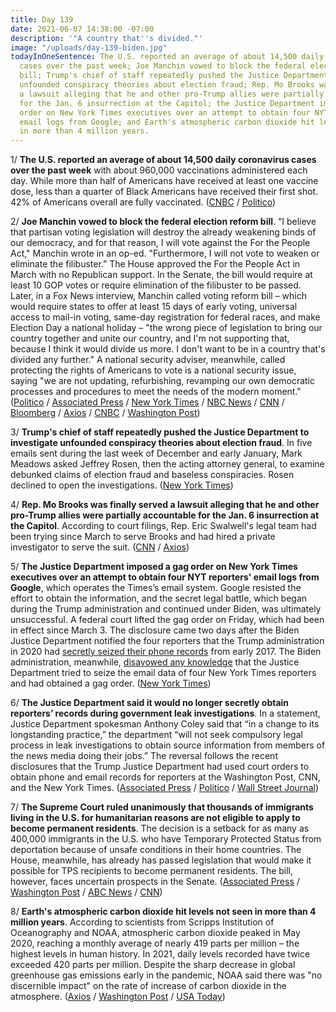 ```yaml
---
title: Day 139
date: 2021-06-07 14:38:00 -07:00
description: '"A country that''s divided."'
image: "/uploads/day-139-biden.jpg"
todayInOneSentence: The U.S. reported an average of about 14,500 daily coronavirus
  cases over the past week; Joe Manchin vowed to block the federal election reform
  bill; Trump's chief of staff repeatedly pushed the Justice Department to investigate
  unfounded conspiracy theories about election fraud; Rep. Mo Brooks was finally served
  a lawsuit alleging that he and other pro-Trump allies were partially accountable
  for the Jan. 6 insurrection at the Capitol; the Justice Department imposed a gag
  order on New York Times executives over an attempt to obtain four NYT reporters'
  email logs from Google; and Earth's atmospheric carbon dioxide hit levels not seen
  in more than 4 million years.
---
```


1/ **The U.S. reported an average of about 14,500 daily coronavirus cases over the past week** with about 960,000 vaccinations administered each day. While more than half of Americans have received at least one vaccine dose, less than a quarter of Black Americans have received their first shot. 42% of Americans overall are fully vaccinated. ([CNBC](https://www.cnbc.com/2021/06/07/covid-19-cases-deaths-vaccinations-daily-update.html) / [Politico](https://www.politico.com/news/2021/06/07/vaccine-equity-black-americans-biden-491973))

2/ **Joe Manchin vowed to block the federal election reform bill**. “I believe that partisan voting legislation will destroy the already weakening binds of our democracy, and for that reason, I will vote against the For the People Act," Manchin wrote in an op-ed. "Furthermore, I will not vote to weaken or eliminate the filibuster.” The House approved the For the People Act in March with no Republican support. In the Senate, the bill would require at least 10 GOP votes or require elimination of the filibuster to be passed. Later, in a Fox News interview, Manchin called voting reform bill – which would require states to offer at least 15 days of early voting, universal access to mail-in voting, same-day registration for federal races, and make Election Day a national holiday – "the wrong piece of legislation to bring our country together and unite our country, and I'm not supporting that, because I think it would divide us more. I don't want to be in a country that's divided any further." A national security adviser, meanwhile, called protecting the rights of Americans to vote is a national security issue, saying "we are not updating, refurbishing, revamping our own democratic processes and procedures to meet the needs of the modern moment." ([Politico](https://www.politico.com/news/2021/06/06/manchin-voting-rights-bill-opposition-492006) / [Associated Press](https://apnews.com/article/donald-trump-voting-rights-bills-elections-government-and-politics-3eb2968199c9ceccd537c01c4cfdfb0f) / [New York Times](https://www.nytimes.com/live/2021/06/07/us/biden-news-today/manchin-vows-to-block-democratic-voting-rights-bill-and-preserve-the-filibuster) / [NBC News](https://www.nbcnews.com/politics/congress/manchin-says-he-won-t-vote-people-act-imperiling-democrats-n1269777) / [CNN](https://www.cnn.com/2021/06/06/politics/joe-manchin-for-the-people-act-voting-filibuster/) / [Bloomberg](https://www.bloomberg.com/news/articles/2021-06-06/democrat-manchin-says-he-won-t-back-partisan-voting-rights-bill?sref=MIBMEEoj) / [Axios](https://www.axios.com/manchin-democrats-election-reform-people-act-d3ff47b8-9493-40b8-8115-87031c8ec382.html) / [CNBC](https://www.cnbc.com/2021/06/06/manchin-says-he-will-vote-against-democrats-voting-rights-bill-.html) / [Washington Post](https://www.washingtonpost.com/politics/2021/06/07/joe-biden-live-updates/#link-2YTQGDSL2RCQXJKBLEIFWBW4D4))

3/ **Trump's chief of staff repeatedly pushed the Justice Department to investigate unfounded conspiracy theories about election fraud**. In five emails sent during the last week of December and early January, Mark Meadows asked Jeffrey Rosen, then the acting attorney general, to examine debunked claims of election fraud and baseless conspiracies. Rosen declined to open the investigations. ([New York Times](https://www.nytimes.com/2021/06/05/us/politics/mark-meadows-justice-department-election.html))

4/ **Rep. Mo Brooks was finally served a lawsuit alleging that he and other pro-Trump allies were partially accountable for the Jan. 6 insurrection at the Capitol**. According to court filings, Rep. Eric Swalwell's legal team had been trying since March to serve Brooks and had hired a private investigator to serve the suit. ([CNN](https://www.cnn.com/2021/06/06/politics/mo-brooks-eric-swalwell-lawsuit-capitol-insurrection) / [Axios](https://www.axios.com/eric-swalwell-finally-serves-lawsuit-on-mo-brooks-b41dc3e6-f00f-44ed-87c7-89e4cecc3c66.html))

5/ **The Justice Department imposed a gag order on New York Times executives over an attempt to obtain four NYT reporters' email logs from Google**, which operates the Times’s email system. Google resisted the effort to obtain the information, and the secret legal battle, which began during the Trump administration and continued under Biden, was ultimately unsuccessful. A federal court lifted the gag order on Friday, which had been in effect since March 3. The disclosure came two days after the Biden Justice Department notified the four reporters that the Trump administration in 2020 had [secretly seized their phone records](https://whatthefuckjusthappenedtoday.com/2021/06/03/day-135/#8-the-trump-justice-department-secre) from early 2017. The Biden administration, meanwhile, [disavowed any knowledge](https://www.nytimes.com/2021/06/05/us/politics/biden-gag-order-new-york-times-leak.html) that the Justice Department tried to seize the email data of four New York Times reporters and had obtained a gag order. ([New York Times](https://www.nytimes.com/2021/06/05/us/politics/biden-gag-order-new-york-times-leak.html))

6/ **The Justice Department said it would no longer secretly obtain reporters’ records during government leak investigations**. In a statement, Justice Department spokesman Anthony Coley said that “in a change to its longstanding practice,” the department “will not seek compulsory legal process in leak investigations to obtain source information from members of the news media doing their jobs.” The reversal follows the recent disclosures that the Trump Justice Department had used court orders to obtain phone and email records for reporters at the Washington Post, CNN, and the New York Times. ([Associated Press](https://apnews.com/article/politics-business-government-and-politics-67ac2f4f96b2dfd7f47446662e59ec6e) / [Politico](https://www.politico.com/news/2021/06/05/justice-department-new-york-times-491979) / [Wall Street Journal](https://www.wsj.com/articles/justice-department-to-end-pursuit-of-reporters-phone-records-over-leaks-11622914400))

7/ **The Supreme Court ruled unanimously that thousands of immigrants living in the U.S. for humanitarian reasons are not eligible to apply to become permanent residents**. The decision is a setback for as many as 400,000 immigrants in the U.S. who have Temporary Protected Status from deportation because of unsafe conditions in their home countries. The House, meanwhile, has already has passed legislation that would make it possible for TPS recipients to become permanent residents. The bill, however, faces uncertain prospects in the Senate. ([Associated Press](https://apnews.com/article/us-supreme-court-middle-east-courts-supreme-courts-immigration-d177dae90bcc6d30dcc4e88bd0ae3a6d) / [Washington Post](https://www.washingtonpost.com/politics/courts_law/supreme-court-tps-green-card/2021/06/07/6d9b104e-c793-11eb-81b1-34796c7393af_story.html) / [ABC News](https://abcnews.go.com/Politics/supreme-court-green-card-tps-holders-illegal-entry/story?id=78131003) / [CNN](https://www.cnn.com/2021/06/07/politics/supreme-court-immigrants-green-card-case/))

8/ **Earth's atmospheric carbon dioxide hit levels not seen in more than 4 million years**. According to scientists from Scripps Institution of Oceanography and NOAA, atmospheric carbon dioxide peaked in May 2020, reaching a monthly average of nearly 419 parts per million – the highest levels in human history. In 2021, daily levels recorded have twice exceeded 420 parts per million. Despite the sharp decrease in global greenhouse gas emissions early in the pandemic, NOAA said there was "no discernible impact" on the rate of increase of carbon dioxide in the atmosphere. ([Axios](https://www.axios.com/earth-carbon-dioxide-levels-human-history-03dc4dc7-660a-44a9-b85c-d8777c4be8c8.html) / [Washington Post](https://www.washingtonpost.com/climate-environment/2021/06/07/atmospheric-carbon-dioxide-hits-record-levels/) / [USA Today](https://www.usatoday.com/story/news/nation/2021/06/07/carbon-dioxide-levels-soar-record-high-despite-covid-19-pandemic/7588333002/))